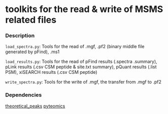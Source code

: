 # toolkits for the read & write of MSMS related files

### Description

`load_spectra.py`: Tools for the read of .mgf, .pf2 (binary middle file generated by pFind), .ms1

`load_results.py`: Tools for the read of pFind results (.spectra .summary), pLink results (.csv CSM peptide & site.txt summary), pQuant results (.list PSM), xiSEARCH results (.csv CSM peptide)

`write_spectra.py`: Tools for the write of .mgf, the transfer from .mgf to .pf2

### Dependencies
[theoretical_peaks](https://github.com/jinyangl312/theoretical_peaks)
[pyteomics](https://github.com/levitsky/pyteomics)
